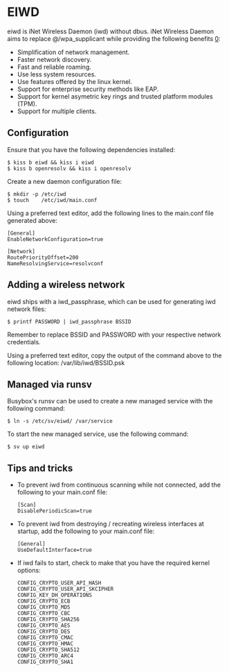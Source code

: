 EIWD
====

eiwd is iNet Wireless Daemon (iwd) without dbus. iNet Wireless Daemon aims to
replace @/wpa_supplicant while providing the following benefits [0]:

*   Simplification of network management.
*   Faster network discovery.
*   Fast and reliable roaming.
*   Use less system resources.
*   Use features offered by the linux kernel.
*   Support for enterprise security methods like EAP.
*   Support for kernel asymetric key rings and trusted platform modules (TPM).
*   Support for multiple clients.

Configuration
-------------

Ensure that you have the following dependencies installed:

    $ kiss b eiwd && kiss i eiwd
    $ kiss b openresolv && kiss i openresolv

Create a new daemon configuration file:

    $ mkdir -p /etc/iwd
    $ touch    /etc/iwd/main.conf

Using a preferred text editor, add the following lines to the main.conf file
generated above:

    [General]
    EnableNetworkConfiguration=true

    [Network]
    RoutePriorityOffset=200
    NameResolvingService=resolvconf

Adding a wireless network
-------------------------

eiwd ships with a iwd_passphrase, which can be used for generating iwd network
files:

    $ printf PASSWORD | iwd_passphrase BSSID

Remember to replace BSSID and PASSWORD with your respective network credentials.

Using a preferred text editor, copy the output of the command above to the
following location: /var/lib/iwd/BSSID.psk

Managed via runsv
-----------------

Busybox's runsv can be used to create a new managed service with the following
command:

    $ ln -s /etc/sv/eiwd/ /var/service

To start the new managed service, use the following command:

    $ sv up eiwd

Tips and tricks
---------------

*   To prevent iwd from continuous scanning while not connected, add the
    following to your main.conf file:

        [Scan]
        DisablePeriodicScan=true

*   To prevent iwd from destroying / recreating wireless interfaces at startup,
    add the following to your main.conf file:

        [General]
        UseDefaultInterface=true

*   If iwd fails to start, check to make that you have the required kernel
    options:

        CONFIG_CRYPTO_USER_API_HASH
        CONFIG_CRYPTO_USER_API_SKCIPHER
        CONFIG_KEY_DH_OPERATIONS
        CONFIG_CRYPTO_ECB
        CONFIG_CRYPTO_MD5
        CONFIG_CRYPTO_CBC
        CONFIG_CRYPTO_SHA256
        CONFIG_CRYPTO_AES
        CONFIG_CRYPTO_DES
        CONFIG_CRYPTO_CMAC
        CONFIG_CRYPTO_HMAC
        CONFIG_CRYPTO_SHA512
        CONFIG_CRYPTO_ARC4
        CONFIG_CRYPTO_SHA1

[0]: https://github.com/dylanaraps/eiwd
[1]: https://wiki.gentoo.org/wiki/Iwd
[2]: https://manpages.debian.org/testing/iwd/iwd.config.5.en.html
